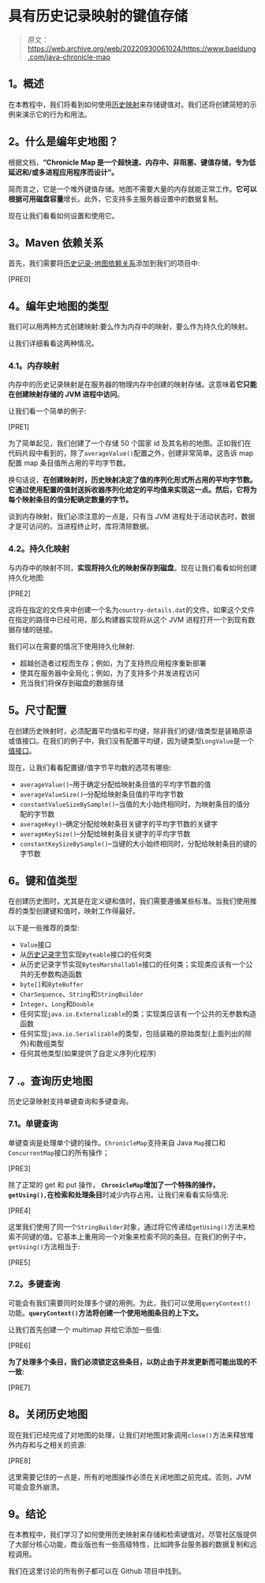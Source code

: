 # 具有历史记录映射的键值存储

> 原文：<https://web.archive.org/web/20220930061024/https://www.baeldung.com/java-chronicle-map>

## **1。概述**

在本教程中，我们将看到如何使用[历史映射](https://web.archive.org/web/20221206104322/https://github.com/OpenHFT/Chronicle-Map/blob/master/docs/CM_Tutorial.adoc)来存储键值对。我们还将创建简短的示例来演示它的行为和用法。

## **2。什么是编年史地图？**

根据文档，**“Chronicle Map 是一个超快速、内存中、非阻塞、键值存储，专为低延迟和/或多进程应用程序而设计”。**

简而言之，它是一个堆外键值存储。地图不需要大量的内存就能正常工作。**它可以根据可用磁盘容量**增长。此外，它支持多主服务器设置中的数据复制。

现在让我们看看如何设置和使用它。

## **3。Maven 依赖关系**

首先，我们需要将[历史记录-地图依赖关系](https://web.archive.org/web/20221206104322/https://search.maven.org/search?q=g:net.openhft%20AND%20a:chronicle-map)添加到我们的项目中:

[PRE0]

## **4。编年史地图的类型**

我们可以用两种方式创建映射:要么作为内存中的映射，要么作为持久化的映射。

让我们详细看看这两种情况。

### **4.1。内存映射**

内存中的历史记录映射是在服务器的物理内存中创建的映射存储。这意味着**它只能在创建映射存储的 JVM 进程中访问**。

让我们看一个简单的例子:

[PRE1]

为了简单起见，我们创建了一个存储 50 个国家 id 及其名称的地图。正如我们在代码片段中看到的，除了`averageValue()`配置之外，创建非常简单。这告诉 map 配置 map 条目值所占用的平均字节数。

换句话说，**在创建映射时，历史映射决定了值的序列化形式所占用的平均字节数。它通过使用配置的值封送拆收器序列化给定的平均值来实现这一点。然后，它将为每个映射条目的值分配确定数量的字节。**

谈到内存映射，我们必须注意的一点是，只有当 JVM 进程处于活动状态时，数据才是可访问的。当进程终止时，库将清除数据。

### **4.2。持久化映射**

与内存中的映射不同，**实现将持久化的映射保存到磁盘**。现在让我们看看如何创建持久化地图:

[PRE2]

这将在指定的文件夹中创建一个名为`country-details.dat`的文件。如果这个文件在指定的路径中已经可用，那么构建器实现将从这个 JVM 进程打开一个到现有数据存储的链接。

我们可以在需要的情况下使用持久化映射:

*   超越创造者过程而生存；例如，为了支持热应用程序重新部署
*   使其在服务器中全局化；例如，为了支持多个并发进程访问
*   充当我们将保存到磁盘的数据存储

## **5。尺寸配置**

在创建历史映射时，必须配置平均值和平均键，除非我们的键/值类型是装箱原语或值接口。在我们的例子中，我们没有配置平均键，因为键类型`LongValue`是一个[值接口](https://web.archive.org/web/20221206104322/https://github.com/OpenHFT/Chronicle-Values)。

现在，让我们看看配置键/值字节平均数的选项有哪些:

*   `averageValue()`–用于确定分配给映射条目值的平均字节数的值
*   `averageValueSize()`–分配给映射条目值的平均字节数
*   `constantValueSizeBySample()`–当值的大小始终相同时，为映射条目的值分配的字节数
*   `averageKey()`–确定分配给映射条目关键字的平均字节数的关键字
*   `averageKeySize()`–分配给映射条目关键字的平均字节数
*   `constantKeySizeBySample()`–当键的大小始终相同时，分配给映射条目的键的字节数

## **6。键和值类型**

在创建历史图时，尤其是在定义键和值时，我们需要遵循某些标准。当我们使用推荐的类型创建键和值时，映射工作得最好。

以下是一些推荐的类型:

*   `Value`接口
*   从[历史记录字节](https://web.archive.org/web/20221206104322/https://github.com/OpenHFT/Chronicle-Bytes)实现`Byteable`接口的任何类
*   从历史记录字节实现`BytesMarshallable`接口的任何类；实现类应该有一个公共的无参数构造函数
*   `byte[]`和`ByteBuffer`
*   `CharSequence`、`String`和`StringBuilder`
*   `Integer`、`Long`和`Double`
*   任何实现`java.io.Externalizable`的类；实现类应该有一个公共的无参数构造函数
*   任何实现`java.io.Serializable`的类型，包括装箱的原始类型(上面列出的除外)和数组类型
*   任何其他类型(如果提供了自定义序列化程序)

## 7 .**。查询历史地图**

历史记录映射支持单键查询和多键查询。

### 7.1。单键查询

单键查询是处理单个键的操作。`ChronicleMap`支持来自 Java `Map`接口和`ConcurrentMap`接口的所有操作；

[PRE3]

除了正常的 get 和 put 操作， **`ChronicleMap`增加了一个特殊的操作，`getUsing(),`在检索和处理条目**时减少内存占用。让我们来看看实际情况:

[PRE4]

这里我们使用了同一个`StringBuilder`对象，通过将它传递给`getUsing()`方法来检索不同键的值。它基本上重用同一个对象来检索不同的条目。在我们的例子中，`getUsing()`方法相当于:

[PRE5]

### 7.2。多键查询

可能会有我们需要同时处理多个键的用例。为此，我们可以使用`queryContext()`功能。**`queryContext()`方法将创建一个使用地图条目的上下文。**

让我们首先创建一个 multimap 并给它添加一些值:

[PRE6]

**为了处理多个条目，我们必须锁定这些条目，以防止由于并发更新而可能出现的不一致:**

[PRE7]

## **8。关闭历史地图**

现在我们已经完成了对地图的处理，让我们对地图对象调用`close()`方法来释放堆外内存和与之相关的资源:

[PRE8]

这里需要记住的一点是，所有的地图操作必须在关闭地图之前完成。否则，JVM 可能会意外崩溃。

## **9。结论**

在本教程中，我们学习了如何使用历史映射来存储和检索键值对。尽管社区版提供了大部分核心功能，商业版也有一些高级特性，比如跨多台服务器的数据复制和远程调用。

我们在这里讨论的所有例子都可以在 Github 项目中找到。